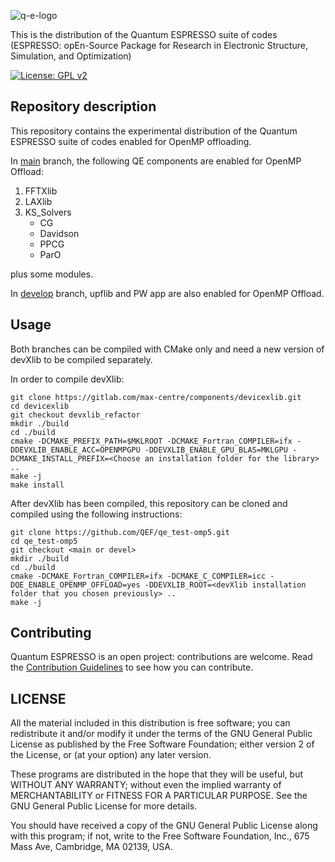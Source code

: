 ![q-e-logo](logo.jpg)

This is the distribution of the Quantum ESPRESSO suite of codes (ESPRESSO:
opEn-Source Package for Research in Electronic Structure, Simulation, and
Optimization)

[![License: GPL v2](https://img.shields.io/badge/License-GPL%20v2-blue.svg)](https://www.gnu.org/licenses/old-licenses/gpl-2.0.en.html)

## Repository description
This repository contains the experimental distribution of the Quantum ESPRESSO suite of codes
enabled for OpenMP offloading.

In [main](https://github.com/QEF/qe_test-omp5/tree/main) branch, the following QE components are
enabled for OpenMP Offload:

1.  FFTXlib
2. LAXlib
3. KS_Solvers
   * CG
   * Davidson
   * PPCG
   * ParO

plus some modules.

In [develop](https://github.com/QEF/qe_test-omp5/tree/devel) branch, upflib and PW app are also enabled for
OpenMP Offload.

## Usage
Both branches can be compiled with CMake only and need a new version of devXlib to be compiled separately.

In order to compile devXlib:

```
git clone https://gitlab.com/max-centre/components/devicexlib.git
cd devicexlib
git checkout devxlib_refactor
mkdir ./build
cd ./build
cmake -DCMAKE_PREFIX_PATH=$MKLROOT -DCMAKE_Fortran_COMPILER=ifx -DDEVXLIB_ENABLE_ACC=OPENMPGPU -DDEVXLIB_ENABLE_GPU_BLAS=MKLGPU -DCMAKE_INSTALL_PREFIX=<Choose an installation folder for the library> ..
make -j
make install
```

After devXlib has been compiled, this repository can be cloned and compiled using the following instructions:

```
git clone https://github.com/QEF/qe_test-omp5.git
cd qe_test-omp5
git checkout <main or devel>
mkdir ./build
cd ./build
cmake -DCMAKE_Fortran_COMPILER=ifx -DCMAKE_C_COMPILER=icc -DQE_ENABLE_OPENMP_OFFLOAD=yes -DDEVXLIB_ROOT=<devXlib installation folder that you chosen previously> ..
make -j
```

## Contributing
Quantum ESPRESSO is an open project: contributions are welcome.
Read the [Contribution Guidelines](CONTRIBUTING.md) to see how you
can contribute.

## LICENSE

All the material included in this distribution is free software;
you can redistribute it and/or modify it under the terms of the GNU
General Public License as published by the Free Software Foundation;
either version 2 of the License, or (at your option) any later version.

These programs are distributed in the hope that they will be useful, but
WITHOUT ANY WARRANTY; without even the implied warranty of MERCHANTABILITY
or FITNESS FOR A PARTICULAR PURPOSE. See the GNU General Public License
for more details.

You should have received a copy of the GNU General Public License along
with this program; if not, write to the Free Software Foundation, Inc.,
675 Mass Ave, Cambridge, MA 02139, USA.
